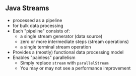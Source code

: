 ## Java Streams

+ processed as a pipeline
+ for bulk data processing
+ Each "pipeline" consists of:
    + a single stream generator (data source)
    + zero or more intermediate steps (stream operations)
    + a single terminal stream operation
+ Provides a (mostly) functional data processing model
+ Enables "painless" parallelism
    + Simply replace `stream` with `parallelStream`
    + You may or may not see a performance improvement    